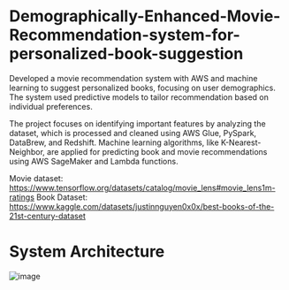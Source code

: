 # Demographically-Enhanced-Movie-Recommendation-system-for-personalized-book-suggestion
Developed a movie recommendation system with AWS and machine learning to suggest personalized books, focusing on user demographics. The system used predictive models to tailor recommendation based on individual preferences.

The project focuses on identifying important features by analyzing the dataset, which is processed and cleaned using AWS Glue, PySpark, DataBrew, and Redshift. Machine learning algorithms, like K-Nearest-Neighbor, are applied for predicting book and movie recommendations using AWS SageMaker and Lambda functions.

Movie dataset: https://www.tensorflow.org/datasets/catalog/movie_lens#movie_lens1m-ratings
Book Dataset: https://www.kaggle.com/datasets/justinnguyen0x0x/best-books-of-the-21st-century-dataset

# System Architecture

![image](https://github.com/priyavarahan/Demographically-Enhanced-Movie-Recommendation-system-for-personalized-book-suggestion/assets/174403766/cb5be81c-eee7-435a-ab6c-f11de414d6d9)
